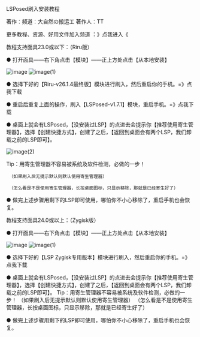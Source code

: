 LSPosed刷入安装教程

著作：频道：大自然の搬运工   著作人：TT

更多教程、资源、好用文件加入频道 ：》点我进入《  

教程支持面具23.0或以下：（Riru版）

● 打开面具——右下角点击【模块】——正上方处点击【从本地安装】

![image](https://user-images.githubusercontent.com/97335538/153760215-1b3bad81-05a8-4f21-b06f-22a3e93042cf.png)
![image(1)](https://user-images.githubusercontent.com/97335538/153760234-6c5d0f39-bf75-492e-a982-d66c0e8129fd.png)

        
● 选择下好的【Riru-v26.1.4最终版】模块进行刷入，然后重启你的手机。=》点我下载

● 重启后重复上面的操作，刷入【LSPosed-v1.7.1】模块，重启手机。=》点我下载

● 桌面上就会有LSPosed，【没安装过LSP】的点进去会提示你【推荐使用寄生管理器】，选择【创建快捷方式】，创建了之后，【返回到桌面会有两个LSP，我们卸载之前的LSP即可】。

![image(2)](https://user-images.githubusercontent.com/97335538/153760264-2a571469-d8a8-4155-9190-f5bd9ae225d7.png)



Tip：用寄生管理器不容易被系统及软件检测，必做的一步！
     
     （如果刷入后无提示默认则默认使用寄生管理器）
     
     （怎么看是不是使用寄生管理器，长按桌面图标，只显示移除，那就是已经寄生好了）

● 做完上述步骤用剩下的LSP即可使用，哪怕你不小心移除了，重启手机也会恢复。


教程支持面具24.0或以上：（Zygisk版）

● 打开面具——右下角点击【模块】——正上方处点击【从本地安装】

![image](https://user-images.githubusercontent.com/97335538/153760215-1b3bad81-05a8-4f21-b06f-22a3e93042cf.png)
![image(1)](https://user-images.githubusercontent.com/97335538/153760234-6c5d0f39-bf75-492e-a982-d66c0e8129fd.png)

● 选择下好的【LSP Zygisk专用版本】模块进行刷入，然后重启你的手机。=》点我下载

● 桌面上就会有LSPosed，【没安装过LSP】的点进去会提示你【推荐使用寄生管理器】，选择【创建快捷方式】，创建了之后，【返回到桌面会有两个LSP，我们卸载之前的LSP即可】。
Tip：用寄生管理器不容易被系统及软件检测，必做的一步！
     （如果刷入后无提示默认则默认使用寄生管理器）
     （怎么看是不是使用寄生管理器，长按桌面图标，只显示移除，那就是已经寄生好了）

● 做完上述步骤用剩下的LSP即可使用，哪怕你不小心移除了，重启手机也会恢复。




